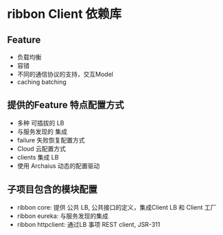 # ribbon Client 依赖库

## Feature

- 负载均衡
- 容错
- 不同的通信协议的支持，交互Model
- caching batching

## 提供的Feature 特点配置方式

- 多种 可插拔的 LB
- 与服务发现的 集成
- failure 失败恢复配置方式
- Cloud 云配置方式
- clients 集成 LB
- 使用 Archaius 动态的配置驱动

## 子项目包含的模块配置

- ribbon core: 提供 公共 LB, 公共接口的定义，集成Client LB 和 Client 工厂
- ribbon eureka: 与服务发现的集成
- ribbon httpclient: 通过LB 事项 REST client, JSR-311
